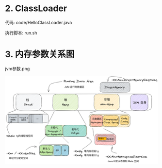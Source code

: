 # 2. ClassLoader

代码: code/HelloClassLoader.java

执行脚本: run.sh

# 3. 内存参数关系图

jvm参数.png

![jvm参数.png](/Week_01/jvm参数.png)

